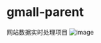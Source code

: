 # gmall-parent
网站数据实时处理项目
![image](https://user-images.githubusercontent.com/71633166/143407102-ce4fa7ae-f321-43cc-9a4e-9275a591d96a.png)
